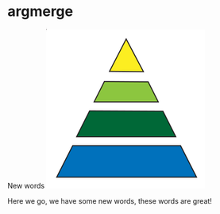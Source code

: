 # argmerge
New words
![](./img/argmerge-icon.svg)

Here we go, we have some new words, these words are great!